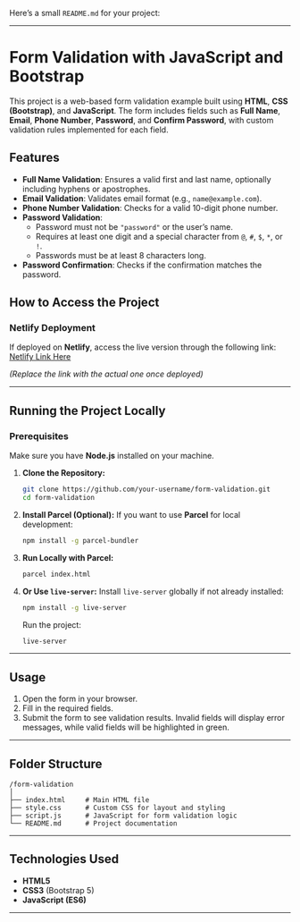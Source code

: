 Here’s a small `README.md` for your project:

---

# Form Validation with JavaScript and Bootstrap

This project is a web-based form validation example built using **HTML**, **CSS (Bootstrap)**, and **JavaScript**. The form includes fields such as **Full Name**, **Email**, **Phone Number**, **Password**, and **Confirm Password**, with custom validation rules implemented for each field.

## Features

- **Full Name Validation**: Ensures a valid first and last name, optionally including hyphens or apostrophes.
- **Email Validation**: Validates email format (e.g., `name@example.com`).
- **Phone Number Validation**: Checks for a valid 10-digit phone number.
- **Password Validation**:
  - Password must not be `"password"` or the user’s name.
  - Requires at least one digit and a special character from `@`, `#`, `$`, `*`, or `!`.
  - Passwords must be at least 8 characters long.
- **Password Confirmation**: Checks if the confirmation matches the password.

## How to Access the Project

### Netlify Deployment

If deployed on **Netlify**, access the live version through the following link:  
[Netlify Link Here](https://your-netlify-link.netlify.app)

_(Replace the link with the actual one once deployed)_

---

## Running the Project Locally

### Prerequisites

Make sure you have **Node.js** installed on your machine.

1. **Clone the Repository:**

   ```bash
   git clone https://github.com/your-username/form-validation.git
   cd form-validation
   ```

2. **Install Parcel (Optional):**
   If you want to use **Parcel** for local development:

   ```bash
   npm install -g parcel-bundler
   ```

3. **Run Locally with Parcel:**

   ```bash
   parcel index.html
   ```

4. **Or Use `live-server`:**
   Install `live-server` globally if not already installed:
   ```bash
   npm install -g live-server
   ```
   Run the project:
   ```bash
   live-server
   ```

---

## Usage

1. Open the form in your browser.
2. Fill in the required fields.
3. Submit the form to see validation results. Invalid fields will display error messages, while valid fields will be highlighted in green.

---

## Folder Structure

```
/form-validation
│
├── index.html     # Main HTML file
├── style.css      # Custom CSS for layout and styling
├── script.js      # JavaScript for form validation logic
└── README.md      # Project documentation
```

---

## Technologies Used

- **HTML5**
- **CSS3** (Bootstrap 5)
- **JavaScript (ES6)**

---
